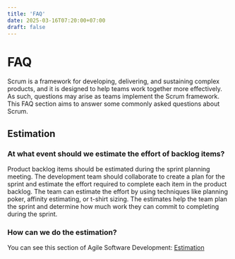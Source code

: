 ```yaml
---
title: 'FAQ'
date: 2025-03-16T07:20:00+07:00
draft: false
---
```


# FAQ

Scrum is a framework for developing, delivering, and sustaining complex products, and it is designed to help teams work together more effectively. As such, questions may arise as teams implement the Scrum framework. This FAQ section aims to answer some commonly asked questions about Scrum.

## Estimation

### At what event should we estimate the effort of backlog items?

Product backlog items should be estimated during the sprint planning meeting. The development team should collaborate to create a plan for the sprint and estimate the effort required to complete each item in the product backlog. The team can estimate the effort by using techniques like planning poker, affinity estimating, or t-shirt sizing. The estimates help the team plan the sprint and determine how much work they can commit to completing during the sprint.

### How can we do the estimation?

You can see this section of Agile Software Development: [Estimation](../../project-management/estimation/)
